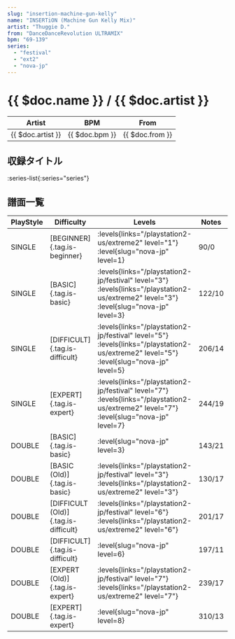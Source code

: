 ```yaml
---
slug: "insertion-machine-gun-kelly"
name: "INSERTiON (Machine Gun Kelly Mix)"
artist: "Thuggie D."
from: "DanceDanceRevolution ULTRAMIX"
bpm: "69-139"
series:
  - "festival"
  - "ext2"
  - "nova-jp"
---
```


# {{ $doc.name }} / {{ $doc.artist }}

|Artist|BPM|From|
|------|---|----|
|{{ $doc.artist }}|{{ $doc.bpm }}|{{ $doc.from }}|

## 収録タイトル

:series-list{:series="series"}

## 譜面一覧

|PlayStyle|Difficulty|Levels|Notes|Movie|
|---------|----------|------|-----|-----|
|SINGLE|[BEGINNER]{.tag.is-beginner}| :levels{links="/playstation2-us/extreme2" level="1"} :level{slug="nova-jp" level=1}|90/0||
|SINGLE|[BASIC]{.tag.is-basic}|<div class="field is-grouped is-grouped-multiline"> :levels{links="/playstation2-jp/festival" level="3"}  :levels{links="/playstation2-us/extreme2" level="3"} :level{slug="nova-jp" level=3}</div>|122/10||
|SINGLE|[DIFFICULT]{.tag.is-difficult}|<div class="field is-grouped is-grouped-multiline"> :levels{links="/playstation2-jp/festival" level="5"}  :levels{links="/playstation2-us/extreme2" level="5"} :level{slug="nova-jp" level=5}</div>|206/14||
|SINGLE|[EXPERT]{.tag.is-expert}|<div class="field is-grouped is-grouped-multiline"> :levels{links="/playstation2-jp/festival" level="7"}  :levels{links="/playstation2-us/extreme2" level="7"} :level{slug="nova-jp" level=7}</div>|244/19||
|DOUBLE|[BASIC]{.tag.is-basic}|<div class="field is-grouped is-grouped-multiline"> :level{slug="nova-jp" level=3}</div>|143/21||
|DOUBLE|[BASIC (Old)]{.tag.is-basic}|<div class="field is-grouped is-grouped-multiline"> :levels{links="/playstation2-jp/festival" level="3"}  :levels{links="/playstation2-us/extreme2" level="3"}</div>|130/17||
|DOUBLE|[DIFFICULT (Old)]{.tag.is-difficult}|<div class="field is-grouped is-grouped-multiline"> :levels{links="/playstation2-jp/festival" level="6"}  :levels{links="/playstation2-us/extreme2" level="6"}</div>|201/17||
|DOUBLE|[DIFFICULT]{.tag.is-difficult}|<div class="field is-grouped is-grouped-multiline"> :level{slug="nova-jp" level=6}</div>|197/11||
|DOUBLE|[EXPERT (Old)]{.tag.is-expert}|<div class="field is-grouped is-grouped-multiline"> :levels{links="/playstation2-jp/festival" level="7"}  :levels{links="/playstation2-us/extreme2" level="7"}</div>|239/17||
|DOUBLE|[EXPERT]{.tag.is-expert}|<div class="field is-grouped is-grouped-multiline"> :level{slug="nova-jp" level=8}</div>|310/13||

